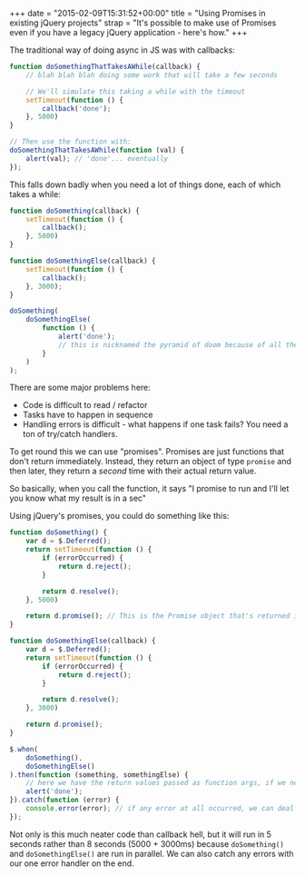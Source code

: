 +++
date = "2015-02-09T15:31:52+00:00"
title = "Using Promises in existing jQuery projects"
strap = "It's possible to make use of Promises even if you have a legacy jQuery application - here's how."
+++


The traditional way of doing async in JS was with callbacks:

```js
function doSomethingThatTakesAWhile(callback) {
    // blah blah blah doing some work that will take a few seconds

    // We'll simulate this taking a while with the timeout
    setTimeout(function () {
        callback('done');
    }, 5000)
}

// Then use the function with:
doSomethingThatTakesAWhile(function (val) {
    alert(val); // 'done'... eventually
});
```

This falls down badly when you need a lot of things done, each of which takes a while:

```js
function doSomething(callback) {
    setTimeout(function () {
        callback();
    }, 5000)
}

function doSomethingElse(callback) {
    setTimeout(function () {
        callback();
    }, 3000);
}

doSomething(
    doSomethingElse(
        function () {
            alert('done');
            // this is nicknamed the pyramid of doom because of all the nesting you end up with
        }
    )
);
```

There are some major problems here:
- Code is difficult to read / refactor
- Tasks have to happen in sequence
- Handling errors is difficult - what happens if one task fails? You need a ton of try/catch handlers.

To get round this we can use "promises". Promises are just functions that don't return immediately. Instead, they return an object of type `promise` and then later, they return a *second* time with their actual return value.

So basically, when you call the function, it says "I promise to run and I'll let you know what my result is in a sec"

Using jQuery's promises, you could do something like this:

```js
function doSomething() {
    var d = $.Deferred();
    return setTimeout(function () {
        if (errorOccurred) {
            return d.reject();
        }

        return d.resolve();
    }, 5000)

    return d.promise(); // This is the Promise object that's returned immediately, basically saying "I will get back to you with the real return value soon"
}

function doSomethingElse(callback) {
    var d = $.Deferred();
    return setTimeout(function () {
        if (errorOccurred) {
            return d.reject();
        }

        return d.resolve();
    }, 3000)

    return d.promise();
}

$.when(
    doSomething(),
    doSomethingElse()
).then(function (something, somethingElse) {
    // here we have the return values passed as function args, if we need them
    alert('done'); 
}).catch(function (error) {
    console.error(error); // if any error at all occurred, we can deal here
});
```

Not only is this much neater code than callback hell, but it will run in 5 seconds rather than 8 seconds (5000 + 3000ms) because `doSomething()` and `doSomethingElse()` are run in parallel. We can also catch any errors with our one error handler on the end.
